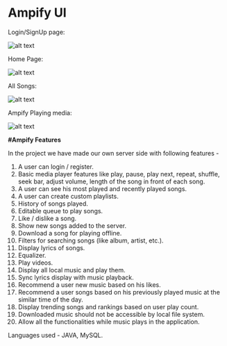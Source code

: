 # Ampify UI

Login/SignUp page:

![alt text](https://github.com/AvishkarMNNIT/Ampify/blob/main/Screenshot%202020-11-01%20233554.png?raw=true)

Home Page:

![alt text](https://github.com/AvishkarMNNIT/Ampify/blob/main/Screenshot%202020-11-01%20233632.png?raw=true)

All Songs:

![alt text](https://github.com/AvishkarMNNIT/Ampify/blob/main/Screenshot%202020-11-01%20233653.png?raw=true)

Ampify Playing media:

![alt text](https://github.com/AvishkarMNNIT/Ampify/blob/main/Screenshot%202020-11-01%20233810.png?raw=true)

**#Ampify Features**

In the project we have made our own server side with following features -
1. A user can login / register.
2. Basic media player features like play, pause, play next, repeat, shuffle, seek bar,
   adjust volume, length of the song in front of each song.
3. A user can see his most played and recently played songs.
4. A user can create custom playlists.
5. History of songs played.
6. Editable queue to play songs.
7. Like / dislike a song.
8. Show new songs added to the server.
9. Download a song for playing offline.
10. Filters for searching songs (like album, artist, etc.).
11. Display lyrics of songs.
12. Equalizer.
13. Play videos.
14. Display all local music and play them.
15. Sync lyrics display with music playback.
16. Recommend a user new music based on his likes.
17. Recommend a user songs based on his previously played music at the similar time
    of the day.
18. Display trending songs and rankings based on user play count.
10. Downloaded music should not be accessible by local file system.
11. Allow all the functionalities while music plays in the application.

Languages used - JAVA, MySQL.




